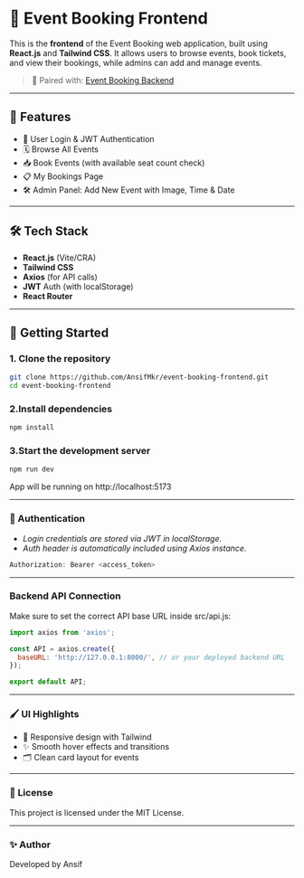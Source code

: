 # 🎫 Event Booking Frontend

This is the **frontend** of the Event Booking web application, built using **React.js** and **Tailwind CSS**. It allows users to browse events, book tickets, and view their bookings, while admins can add and manage events.

> 🔗 Paired with: [Event Booking Backend](https://github.com/AnsifMkr/event-booking-backend)

---

## 🌟 Features

- 👤 User Login & JWT Authentication
- 🗓️ Browse All Events
- 📥 Book Events (with available seat count check)
- 📋 My Bookings Page
- 🛠️ Admin Panel: Add New Event with Image, Time & Date

---

## 🛠️ Tech Stack

- **React.js** (Vite/CRA)
- **Tailwind CSS**
- **Axios** (for API calls)
- **JWT** Auth (with localStorage)
- **React Router**

---

## 🚀 Getting Started

### 1. Clone the repository

```bash
git clone https://github.com/AnsifMkr/event-booking-frontend.git
cd event-booking-frontend
```
### 2.Install dependencies
```bash
npm install
```
### 3.Start the development server
```bash
npm run dev
```
App will be running on http://localhost:5173


---

### 🔐 Authentication
- *Login credentials are stored via JWT in localStorage.*
- *Auth header is automatically included using Axios instance.*
```js
Authorization: Bearer <access_token>
```

---


### Backend API Connection
Make sure to set the correct API base URL inside src/api.js:

```js
import axios from 'axios';

const API = axios.create({
  baseURL: 'http://127.0.0.1:8000/', // or your deployed backend URL
});

export default API;
```


---


### 🖌️ UI Highlights
- 📱 Responsive design with Tailwind
- ✨ Smooth hover effects and transitions
- 🗂️ Clean card layout for events


---


### 📄 License
This project is licensed under the MIT License.


---

### ✨ Author
Developed by Ansif
